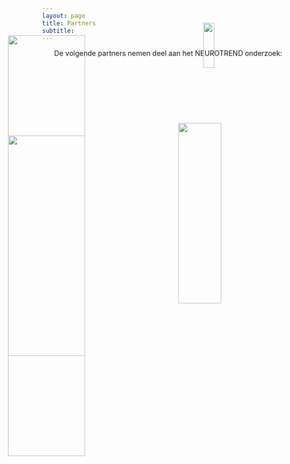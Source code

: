 ```yaml
---
layout: page
title: Partners
subtitle:
---
```


<div align="center"> 
<p>
De volgende partners nemen deel aan het NEUROTREND onderzoek:
<br>
<br>
<br>
<br>
<br>
<br>
<br>
<br>
<br>
<br>
<br>
<br>
</p>
</div>


<img src="{{ 'img/tuelogo.png' | relative_url }}"  style="position:absolute; left:160px; top:125px; width:40%" />
<img src="{{ 'img/philipslogo.png' | relative_url }}"  style="position:absolute; left:550px; top:100px; width:15%" />
<img src="{{ 'img/kempenhaeghelogo.png' | relative_url }}"   style="position:absolute; left:160px; top:325px; width:40%" />
<img src="{{ 'img/eindhovenenginelogo.png' | relative_url }}"  style="position:absolute; left:500px; top:300px; width:30%" />
